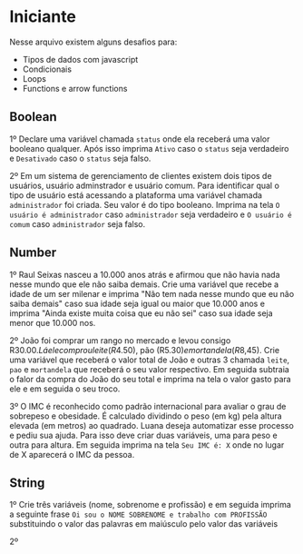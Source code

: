 # Iniciante

Nesse arquivo existem alguns desafios para:

- Tipos de dados com javascript
- Condicionais
- Loops
- Functions e arrow functions

## Boolean

1º Declare uma variável chamada `status` onde ela receberá uma valor booleano qualquer. Após isso imprima `Ativo` caso o `status` seja verdadeiro e `Desativado` caso o `status` seja falso.

2º Em um sistema de gerenciamento de clientes existem dois tipos de usuários, usuário adminstrador e usuário comum. Para identificar qual o tipo de usuário está acessando a plataforma uma variável chamada `administrador` foi criada. Seu valor é do tipo booleano. Imprima na tela `O usuário é administrador` caso `administrador` seja verdadeiro e `O usuário é comum` caso `administrador` seja falso.

## Number

1º Raul Seixas nasceu a 10.000 anos atrás e afirmou que não havia nada nesse mundo que ele não saiba demais. Crie uma variável que recebe a idade de um ser milenar e imprima "Não tem nada nesse mundo que eu não saiba demais" caso sua idade seja igual ou maior que 10.000 anos e imprima "Ainda existe muita coisa que eu não sei" caso sua idade seja menor que 10.000 nos.

2º João foi comprar um rango no mercado e levou consigo R$30.00. Lá ele comprou leite (R$4.50), pão (R$5.30) e mortandela (R$8,45). Crie uma variável que receberá o valor total de João e outras 3 chamada `leite`, `pao` e `mortandela` que receberá o seu valor respectivo. Em seguida subtraia o falor da compra do João do seu total e imprima na tela o valor gasto para ele e em seguida o seu troco.

3º O IMC é reconhecido como padrão internacional para avaliar o grau de sobrepeso e obesidade. É calculado dividindo o peso (em kg) pela altura elevada (em metros) ao quadrado. Luana deseja automatizar esse processo e pediu sua ajuda. Para isso deve criar duas variáveis, uma para peso e outra para altura. Em seguida imprima na tela `Seu IMC é: X` onde no lugar de X aparecerá o IMC da pessoa.

## String

1º Crie três variáveis (nome, sobrenome e profissão) e em seguida imprima a seguinte frase `Oi sou o NOME SOBRENOME e trabalho com PROFISSÃO` substituindo o valor das palavras em maiúsculo pelo valor das variáveis

2º 